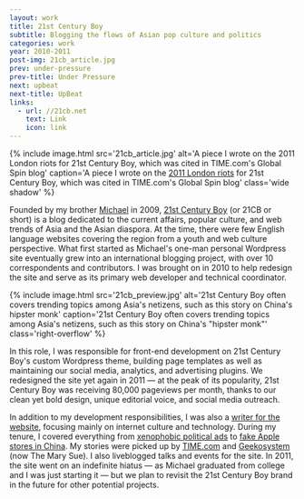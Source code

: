 ```yaml
---
layout: work
title: 21st Century Boy
subtitle: Blogging the flows of Asian pop culture and politics
categories: work
year: 2010-2011
post-img: 21cb_article.jpg
prev: under-pressure
prev-title: Under Pressure
next: upbeat
next-title: UpBeat
links:
  - url: //21cb.net
    text: Link
    icon: link
---
```


{% include image.html src='21cb_article.jpg' alt='A piece I wrote on the 2011 London riots for 21st Century Boy, which was cited in TIME.com\'s Global Spin blog' caption='A piece I wrote on the <a href="//www.21cb.net/london-riots-china-response">2011 London riots</a> for 21st Century Boy, which was cited in TIME.com\'s Global Spin blog' class='wide shadow' %}

Founded by my brother [Michael](//whoismichaelsuen.com) in 2009, [21st Century Boy](//21cb.net) (or 21CB or short) is a blog dedicated to the current affairs, popular culture, and web trends of Asia and the Asian diaspora. At the time, there were few English language websites covering the region from a youth and web culture perspective. What first started as Michael's one-man personal Wordpress site eventually grew into an international blogging project, with over 10 correspondents and contributors. I was brought on in 2010 to help redesign the site and serve as its primary web developer and technical coordinator.

{% include image.html src='21cb_preview.jpg' alt='21st Century Boy often covers trending topics among Asia\'s netizens, such as this story on China\'s hipster monk' caption='21st Century Boy often covers trending topics among Asia\'s netizens, such as this story on China\'s "hipster monk"' class='right-overflow' %}

In this role, I was responsible for front-end development on 21st Century Boy's custom Wordpress theme, building page templates as well as maintaining our social media, analytics, and advertising plugins. We redesigned the site yet again in 2011 — at the peak of its popularity, 21st Century Boy was receiving 80,000 pageviews per month, thanks to our clean yet bold design, unique editorial voice, and social media outreach.

In addition to my development responsibilities, I was also a [writer for the website](//www.21cb.net/author/Stephen-Suen/), focusing mainly on internet culture and technology. During my tenure, I covered everything from [xenophobic political ads](//www.21cb.net/cagw-downfall-parodies) to [fake Apple stores in China](//www.21cb.net/fake-apple-stores-china). My stories were picked up by [TIME.com](//world.time.com/2011/08/16/a-week-later-the-battle-to-understand-englands-riots-rages-on) and [Geekosystem](//www.themarysue.com/china-tweet-labor-camp) (now The Mary Sue). I also liveblogged talks and events for the site. In 2011, the site went on an indefinite hiatus — as Michael graduated from college and I was just starting it — but we plan to revisit the 21st Century Boy brand in the future for other potential projects.